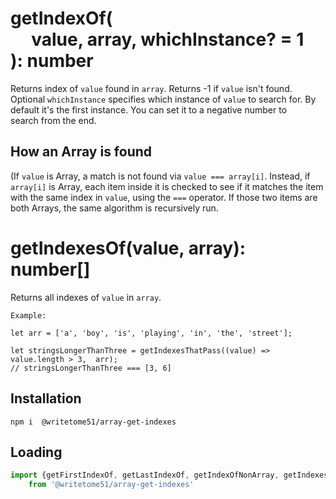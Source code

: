# getIndexOf(<br>&nbsp;&nbsp;&nbsp;&nbsp;&nbsp;value, array, whichInstance? = 1<br>): number

Returns index of `value` found in `array`.  Returns -1 if `value` isn't found.  
Optional `whichInstance` specifies which instance of `value` to search for.  By  
default it's the first instance.  You can set it to a negative number to  
search from the end.  

## How an Array is found
(If `value` is Array, a match is not found via `value === array[i]`.  Instead, if  
`array[i]` is Array, each item inside it is checked to see if it matches the item  
with the same index in `value`, using the `===` operator.  If those two items are  
both Arrays, the same algorithm is recursively run.


# getIndexesOf(value, array): number[]

Returns all indexes of `value` in `array`.  

```
Example:

let arr = ['a', 'boy', 'is', 'playing', 'in', 'the', 'street'];

let stringsLongerThanThree = getIndexesThatPass((value) => value.length > 3,  arr);
// stringsLongerThanThree === [3, 6]
```

## Installation
`npm i  @writetome51/array-get-indexes`


## Loading
```js
import {getFirstIndexOf, getLastIndexOf, getIndexOfNonArray, getIndexesOf, getIndexesThatPass} 
    from '@writetome51/array-get-indexes'
```
